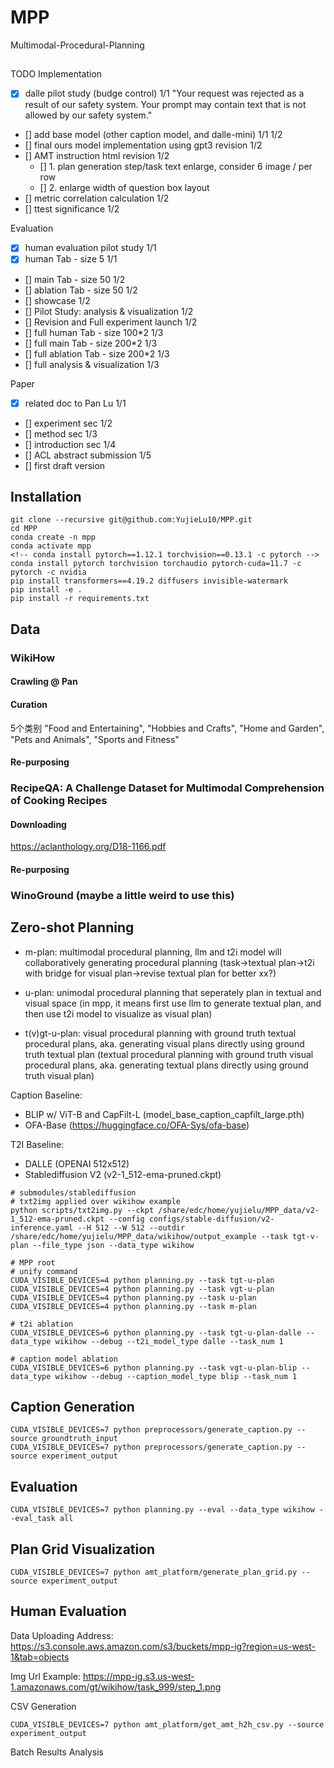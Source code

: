 # MPP
Multimodal-Procedural-Planning

##

TODO
Implementation
- [x] dalle pilot study (budge control) 1/1 "Your request was rejected as a result of our safety system. Your prompt may contain text that is not allowed by our safety system."
- [] add base model (other caption model, and dalle-mini) 1/1 1/2
- [] final ours model implementation using gpt3 revision 1/2
- [] AMT instruction html revision 1/2
    - [] 1. plan generation step/task text enlarge, consider 6 image / per row
    - [] 2. enlarge width of question box layout
- [] metric correlation calculation 1/2
- [] ttest significance 1/2

Evaluation
- [x] human evaluation pilot study 1/1
- [x] human Tab - size 5 1/1
- [] main Tab - size 50 1/2
- [] ablation Tab - size 50 1/2
- [] showcase 1/2
- [] Pilot Study: analysis & visualization 1/2
- [] Revision and Full experiment launch 1/2
- [] full human Tab - size 100*2 1/3
- [] full main Tab - size 200*2 1/3
- [] full ablation Tab - size 200*2 1/3
- [] full analysis & visualization 1/3

Paper
- [x] related doc to Pan Lu 1/1
- [] experiment sec 1/2
- [] method sec 1/3
- [] introduction sec 1/4
- [] ACL abstract submission 1/5
- [] first draft version

## Installation

```
git clone --recursive git@github.com:YujieLu10/MPP.git
cd MPP
conda create -n mpp
conda activate mpp
<!-- conda install pytorch==1.12.1 torchvision==0.13.1 -c pytorch -->
conda install pytorch torchvision torchaudio pytorch-cuda=11.7 -c pytorch -c nvidia
pip install transformers==4.19.2 diffusers invisible-watermark
pip install -e .
pip install -r requirements.txt
```

## Data
### WikiHow
#### Crawling @ Pan

#### Curation
5个类别  "Food and Entertaining", "Hobbies and Crafts", "Home and Garden", "Pets and Animals", "Sports and Fitness"

#### Re-purposing

### RecipeQA: A Challenge Dataset for Multimodal Comprehension of Cooking Recipes
#### Downloading
https://aclanthology.org/D18-1166.pdf

#### Re-purposing


### WinoGround (maybe a little weird to use this)


## Zero-shot Planning
<!-- - c-plan: multimodal procedural planning, llm and t2i model will seperately generating close-loop procedural planning -->

- m-plan: multimodal procedural planning, llm and t2i model will collaboratively generating procedural planning (task->textual plan->t2i with bridge for visual plan->revise textual plan for better xx?)

- u-plan: unimodal procedural planning that seperately plan in textual and visual space (in mpp, it means first use llm to generate textual plan, and then use t2i model to visualize as visual plan)

- t(v)gt-u-plan: visual procedural planning with ground truth textual procedural plans, aka. generating visual plans directly using ground truth textual plan (textual procedural planning with ground truth visual procedural plans, aka. generating textual plans directly using ground truth visual plan)

<!-- - t(v)gt-m-plan: more like text to image generation with temporal dimension (more like image captioning with temporal dimension) -->

Caption Baseline:
- BLIP w/ ViT-B and CapFilt-L (model_base_caption_capfilt_large.pth)
- OFA-Base (https://huggingface.co/OFA-Sys/ofa-base)

T2I Baseline:
- DALLE (OPENAI 512x512)
- Stablediffusion V2 (v2-1_512-ema-pruned.ckpt)

```
# submodules/stablediffusion
# txt2img applied over wikihow example
python scripts/txt2img.py --ckpt /share/edc/home/yujielu/MPP_data/v2-1_512-ema-pruned.ckpt --config configs/stable-diffusion/v2-inference.yaml --H 512 --W 512 --outdir /share/edc/home/yujielu/MPP_data/wikihow/output_example --task tgt-v-plan --file_type json --data_type wikihow

# MPP root
# unify command
CUDA_VISIBLE_DEVICES=4 python planning.py --task tgt-u-plan
CUDA_VISIBLE_DEVICES=4 python planning.py --task vgt-u-plan
CUDA_VISIBLE_DEVICES=4 python planning.py --task u-plan
CUDA_VISIBLE_DEVICES=4 python planning.py --task m-plan

# t2i ablation
CUDA_VISIBLE_DEVICES=6 python planning.py --task tgt-u-plan-dalle --data_type wikihow --debug --t2i_model_type dalle --task_num 1

# caption model ablation
CUDA_VISIBLE_DEVICES=6 python planning.py --task vgt-u-plan-blip --data_type wikihow --debug --caption_model_type blip --task_num 1
```

## Caption Generation
```
CUDA_VISIBLE_DEVICES=7 python preprocessors/generate_caption.py --source groundtruth_input
CUDA_VISIBLE_DEVICES=7 python preprocessors/generate_caption.py --source experiment_output
```

## Evaluation

```
CUDA_VISIBLE_DEVICES=7 python planning.py --eval --data_type wikihow --eval_task all
```

## Plan Grid Visualization
```
CUDA_VISIBLE_DEVICES=7 python amt_platform/generate_plan_grid.py --source experiment_output
```

## Human Evaluation
Data Uploading Address: https://s3.console.aws.amazon.com/s3/buckets/mpp-ig?region=us-west-1&tab=objects

Img Url Example: https://mpp-ig.s3.us-west-1.amazonaws.com/gt/wikihow/task_999/step_1.png

CSV Generation
```
CUDA_VISIBLE_DEVICES=7 python amt_platform/get_amt_h2h_csv.py --source experiment_output
```

Batch Results Analysis

